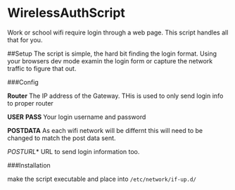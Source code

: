 # WirelessAuthScript
Work or school wifi require login through a web page. This script handles all that for you.

##Setup
The script is simple, the hard bit finding the login format. Using your browsers dev mode examin the login form or capture the network traffic to figure that out.

###Config

**Router**
The IP address of the Gateway. THis is used to only send login info to proper router

**USER**
**PASS**
Your login username and password

**POSTDATA**
As each wifi network will be differnt this will need to be changed to match the post data sent.

*POSTURL**
URL to send login information too.

###Installation

make the script executable and place into
`/etc/network/if-up.d/`
